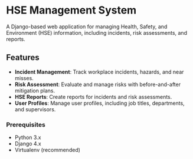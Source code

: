 # HSE Management System

A Django-based web application for managing Health, Safety, and Environment (HSE) information, including incidents, risk assessments, and reports.

## Features
- **Incident Management**: Track workplace incidents, hazards, and near misses.
- **Risk Assessment**: Evaluate and manage risks with before-and-after mitigation plans.
- **HSE Reports**: Create reports for incidents and risk assessments.
- **User Profiles**: Manage user profiles, including job titles, departments, and supervisors.

### Prerequisites
- Python 3.x
- Django 4.x
- Virtualenv (recommended)
